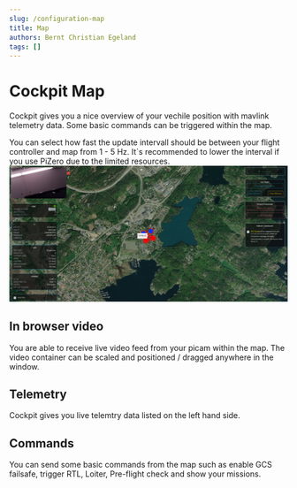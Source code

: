 ```yaml
---
slug: /configuration-map
title: Map
authors: Bernt Christian Egeland
tags: []
---
```


# Cockpit Map

Cockpit gives you a nice overview of your vechile position with mavlink telemetry data. Some basic commands can be triggered within the map.

You can select how fast the update intervall should be between your flight controller and map from 1 - 5 Hz. It`s recommended to lower the interval if you use PiZero due to the limited resources.
!['Cockpit'](img/map.jpg)

## In browser video
You are able to receive live video feed from your picam within the map. The video container can be scaled and positioned / dragged anywhere in the window.

## Telemetry
Cockpit gives you live telemtry data listed on the left hand side.

## Commands
You can send some basic commands from the map such as enable GCS failsafe, trigger RTL, Loiter, Pre-flight check and show your missions.